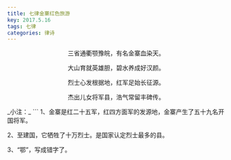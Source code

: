 ```yaml
---
title: 七律金寨红色旅游
key: 2017.5.16
tags: 七律
categories: 律诗
---
```


<p align="center">三省通衢颚豫皖，有名金寨血染天。
</p>
<p align="center">大山育就英雄胆，碧水养成好汉颜。
</p>
<p align="center">烈士心发根据地，红军足始长征源。
</p>
<p align="center">杰出儿女将军县，浩气常留丰碑传。
</p>
_小注：_
```
1、金寨是红二十五军，红四方面军的发源地，金寨产生了五十九名开国将军。

2、至建国，它牺牲了十万烈士。是国家认定烈士最多的县。

3、“鄂”，写成错字了。

```